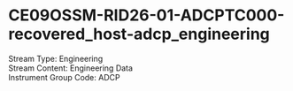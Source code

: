 # CE09OSSM-RID26-01-ADCPTC000-recovered_host-adcp_engineering

Stream Type: Engineering<br>
Stream Content: Engineering Data<br>
Instrument Group Code: ADCP<br>
